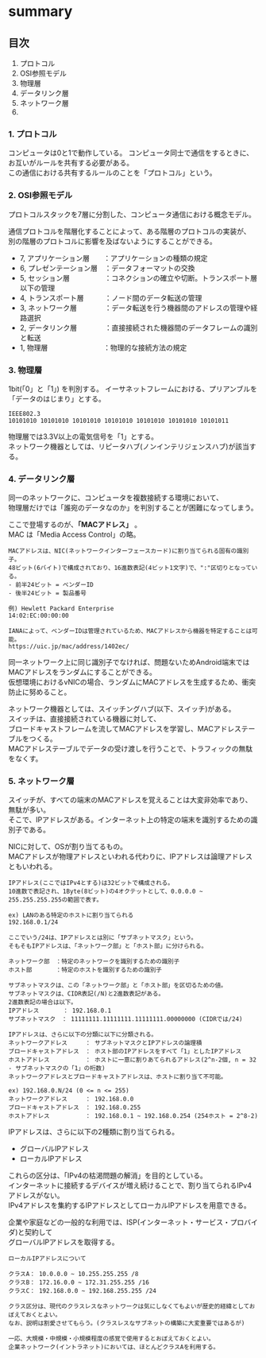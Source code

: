 # summary  

## 目次  
1. プロトコル  
2. OSI参照モデル  
3. 物理層  
4. データリンク層
5. ネットワーク層
6. 

### 1. プロトコル  
コンピュータは0と1で動作している。
コンピュータ同士で通信をするときに、お互いがルールを共有する必要がある。  
この通信における共有するルールのことを「プロトコル」という。  

### 2. OSI参照モデル
プロトコルスタックを7層に分割した、コンピュータ通信における概念モデル。  
  
通信プロトコルを階層化することによって、ある階層のプロトコルの実装が、  
別の階層のプロトコルに影響を及ばないようにすることができる。  
- 7, アプリケーション層　　：アプリケーションの種類の規定  
- 6, プレゼンテーション層　：データフォーマットの交換  
- 5, セッション層　　　　　：コネクションの確立や切断。トランスポート層以下の管理  
- 4, トランスポート層　　　：ノード間のデータ転送の管理  
- 3, ネットワーク層　　　　：データ転送を行う機器間のアドレスの管理や経路選択  
- 2, データリンク層　　　　：直接接続された機器間のデータフレームの識別と転送  
- 1, 物理層　　　　　　　　：物理的な接続方法の規定  
  
  
### 3. 物理層
1bit(「0」と「1」) を判別する。
イーサネットフレームにおける、プリアンブルを「データのはじまり」とする。  
```
IEEE802.3
10101010 10101010 10101010 10101010 10101010 10101010 10101011
```  
  
物理層では3.3V以上の電気信号を「1」とする。  
ネットワーク機器としては、リピータハブ(ノンインテリジェンスハブ)が該当する。  
  
  
### 4. データリンク層
同一のネットワークに、コンピュータを複数接続する環境において、  
物理層だけでは「誰宛のデータなのか」を判別することが困難になってしまう。  
  
ここで登場するのが、<strong>「MACアドレス」</strong> 。  
MAC は「Media Access Control」の略。  
  
```
MACアドレスは、NIC(ネットワークインターフェースカード)に割り当てられる固有の識別子。
48ビット(6バイト)で構成されており、16進数表記(4ビット1文字)で、":"区切りとなっている。
- 前半24ビット = ベンダーID
- 後半24ビット = 製品番号

例) Hewlett Packard Enterprise
14:02:EC:00:00:00

IANAによって、ベンダーIDは管理されているため、MACアドレスから機器を特定することは可能。
https://uic.jp/mac/address/1402ec/
```  
  
同一ネットワーク上に同じ識別子でなければ、問題ないためAndroid端末ではMACアドレスをランダムにすることができる。  
仮想環境におけるvNICの場合、ランダムにMACアドレスを生成するため、衝突防止に努めること。  
  
ネットワーク機器としては、スイッチングハブ(以下、スイッチ)がある。  
スイッチは、直接接続されている機器に対して、  
ブロードキャストフレームを流してMACアドレスを学習し、MACアドレステーブルをつくる。  
MACアドレステーブルでデータの受け渡しを行うことで、トラフィックの無駄をなくす。  
  
  
### 5. ネットワーク層
スイッチが、すべての端末のMACアドレスを覚えることは大変非効率であり、無駄が多い。  
そこで、IPアドレスがある。インターネット上の特定の端末を識別するための識別子である。  
  
NICに対して、OSが割り当てるもの。   
MACアドレスが物理アドレスといわれる代わりに、IPアドレスは論理アドレスともいわれる。  
  
```
IPアドレス(ここではIPv4とする)は32ビットで構成される。
10進数で表記され、1Byte(8ビット)の4オクテットとして、0.0.0.0 ~ 255.255.255.255の範囲で表す。

ex) LANのある特定のホストに割り当てられる
192.168.0.1/24

ここでいう/24は、IPアドレスとは別に「サブネットマスク」という。
そもそもIPアドレスは、「ネットワーク部」と「ホスト部」に分けられる。

ネットワーク部　：特定のネットワークを識別するための識別子
ホスト部　　　　：特定のホストを識別するための識別子

サブネットマスクは、この「ネットワーク部」と「ホスト部」を区切るための値。
サブネットマスクは、CIDR表記(/N)と2進数表記がある。
2進数表記の場合は以下。
IPアドレス　　　　： 192.168.0.1
サブネットマスク　： 11111111.11111111.11111111.00000000 (CIDRでは/24)

IPアドレスは、さらに以下の分類に以下に分類される。
ネットワークアドレス　　　： サブネットマスクとIPアドレスの論理積
ブロードキャストアドレス　： ホスト部のIPアドレスをすべて「1」としたIPアドレス
ホストアドレス　　　　　　： ホストに一意に割りあてられるアドレス(2^n-2個, n = 32 - サブネットマスクの「1」の桁数)
ネットワークアドレスとブロードキャストアドレスは、ホストに割り当て不可能。

ex) 192.168.0.N/24 (0 <= n <= 255)
ネットワークアドレス　　　： 192.168.0.0
ブロードキャストアドレス　： 192.168.0.255
ホストアドレス　　　　　　： 192.168.0.1 ~ 192.168.0.254 (254ホスト = 2^8-2)

```  
  
IPアドレスは、さらに以下の2種類に割り当てられる。  
- グローバルIPアドレス
- ローカルIPアドレス

これらの区分は、「IPv4の枯渇問題の解消」を目的としている。  
インターネットに接続するデバイスが増え続けることで、割り当てられるIPv4アドレスがない。  
IPv4アドレスを集約するIPアドレスとしてローカルIPアドレスを用意できる。
  
企業や家庭などの一般的な利用では、ISP(インターネット・サービス・プロバイダ)と契約して  
グローバルIPアドレスを取得する。  
  
  
```
ローカルIPアドレスについて

クラスA： 10.0.0.0 ~ 10.255.255.255 /8
クラスB： 172.16.0.0 ~ 172.31.255.255 /16
クラスC： 192.168.0.0 ~ 192.168.255.255 /24

クラス区分は、現代のクラスレスなネットワークは気にしなくてもよいが歴史的経緯としておぼえておくとよい。
なお、説明は割愛させてもらう。(クラスレスなサブネットの構築に大変重要ではあるが)

一応、大規模・中規模・小規模程度の感覚で使用するとおぼえておくとよい。
企業ネットワーク(イントラネット)においては、ほとんどクラスAを利用する。

```
